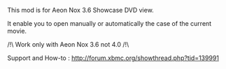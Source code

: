 This mod is for Aeon Nox 3.6 Showcase DVD view.

It enable you to open manually or automatically the case of the current movie.

/!\ Work only with Aeon Nox 3.6 not 4.0 /!\

Support and How-to : http://forum.xbmc.org/showthread.php?tid=139991